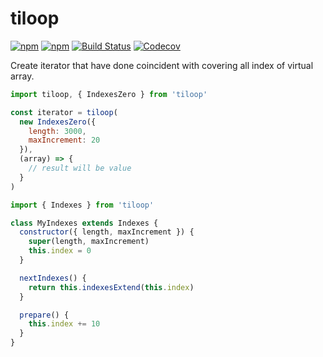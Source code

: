# tiloop

[![npm](https://img.shields.io/npm/v/tiloop.svg?style=flat-square)](https://www.npmjs.com/package/tiloop)
[![npm](https://img.shields.io/npm/dm/tiloop.svg?style=flat-square)](https://www.npmjs.com/package/tiloop)
[![Build Status](https://img.shields.io/travis/kthjm/tiloop.svg?style=flat-square)](https://travis-ci.org/kthjm/tiloop)
[![Codecov](https://img.shields.io/codecov/c/github/kthjm/tiloop.svg?style=flat-square)](https://codecov.io/gh/kthjm/tiloop)

Create iterator that have done coincident with covering all index of virtual array.

```js
import tiloop, { IndexesZero } from 'tiloop'

const iterator = tiloop(
  new IndexesZero({
    length: 3000,
    maxIncrement: 20
  }),
  (array) => {
    // result will be value
  }
)
```

```js
import { Indexes } from 'tiloop'

class MyIndexes extends Indexes {
  constructor({ length, maxIncrement }) {
    super(length, maxIncrement)
    this.index = 0
  }

  nextIndexes() {
    return this.indexesExtend(this.index)
  }

  prepare() {
    this.index += 10
  }
}
```